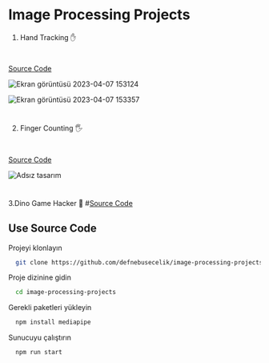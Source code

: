 
# Image Processing Projects

1. Hand Tracking ✋
#
[Source Code](https://github.com/defnebusecelik/image-processing-projects/blob/main/handTracking.py)

![Ekran görüntüsü 2023-04-07 153124](https://user-images.githubusercontent.com/110555559/230611206-12b6593d-9586-4bd5-9c2a-5f1502b4dcbf.png)

![Ekran görüntüsü 2023-04-07 153357](https://user-images.githubusercontent.com/110555559/230611225-6dd529ae-f21e-4712-9e4d-b58562b56e6d.png)

#
2. Finger Counting 🖐
#
[Source Code](https://github.com/defnebusecelik/image-processing-projects/blob/main/fingerCounting.py)

![Adsız tasarım](https://user-images.githubusercontent.com/110555559/230655284-e9aeef6e-d725-4859-9e12-1c88ac7cef1a.png)

#
3.Dino Game Hacker 🦕
#[Source Code](https://github.com/defnebusecelik/image-processing-projects/blob/main/dinogamehacker.py)

## Use Source Code

Projeyi klonlayın

```bash
  git clone https://github.com/defnebusecelik/image-processing-projects
```

Proje dizinine gidin

```bash
  cd image-processing-projects
```

Gerekli paketleri yükleyin

```bash
  npm install mediapipe
```

Sunucuyu çalıştırın

```bash
  npm run start
```

  
